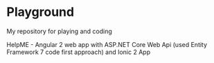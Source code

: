 # Playground
My repository for playing and coding

HelpME - Angular 2 web app with ASP.NET Core Web Api (used Entity Framework 7 code first approach) and Ionic 2 App
